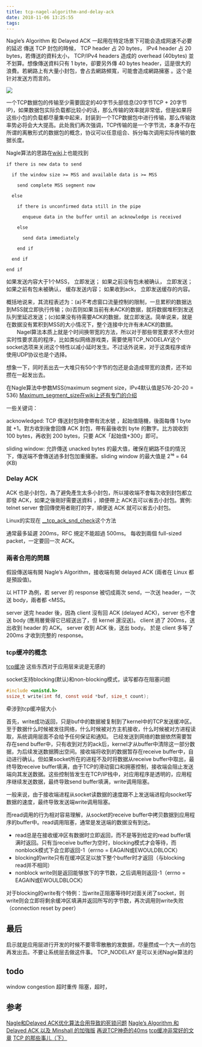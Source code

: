 ```yaml
---
title: tcp-nagel-algorithm-and-delay-ack
date: 2018-11-06 13:25:55
tags:
---
```


Nagle’s Algorithm 和 Delayed ACK 一起用在特定场景下可能会造成网速不必要的延迟
傳送 TCP 封包的時候， TCP header 占 20 bytes， IPv4 header 占 20 bytes，若傳送的資料太小， TCP/IPv4 headers 造成的 overhead (40bytes) 並不划算。想像傳送資料只有 1 byte，卻要另外傳 40 bytes header，這是很大的浪費。若網路上有大量小封包，會占去網路頻寬，可能會造成網路擁塞 。这个是针对发送方而言的。

![](https://api1.foster66.xyz/static/imgs/nature-grass-wet-plants-high-resolution-wallpaper-573f2c6413708.jpg)
<!--more-->


一个TCP数据包的传输至少需要固定的40字节头部信息(20字节TCP + 20字节IP)，如果数据包实际负载都比较小的话，那么传输的效率就非常低，但是如果将这些小包的负载都尽量集中起来，封装到一个TCP数据包中进行传输，那么传输效率势必将会大大提高。此处我们再次强调，TCP传输的是一个字节流，本身不存在所谓的离散形式的数据包的概念，协议可以任意组合、拆分每次调用实际传输的数据长度。



Nagle算法的思路在[wiki](https://zh.wikipedia.org/wiki/%E7%B4%8D%E6%A0%BC%E7%AE%97%E6%B3%95)上也能找到
```
if there is new data to send

  if the window size >= MSS and available data is >= MSS

    send complete MSS segment now

  else

    if there is unconfirmed data still in the pipe

      enqueue data in the buffer until an acknowledge is received

    else

      send data immediately

    end if

  end if

end if
```
如果发送内容大于1个MSS， 立即发送；
如果之前没有包未被确认， 立即发送；
如果之前有包未被确认， 缓存发送内容；
如果收到ack， 立即发送缓存的内容。

概括地说来，其流程表述为：(a)不考虑窗口流量控制的限制，一旦累积的数据达到MSS就立即执行传输；(b)否则如果当前有未ACK的数据，就将数据堆积到发送队列里延迟发送；(c)如果没有待需要ACK的数据，就立即发送。简单说来，就是在数据没有累积到MSS的大小情况下，整个连接中允许有未ACK的数据。
　　Nagel算法本质上就是个时间换带宽的方法，所以对于那些带宽要求不大但对实时性要求高的程序，比如类似网络游戏类，需要使用TCP_NODELAY这个socket选项来关闭这个特性以减小延时发生。不过话外说来，对于这类程序或许使用UDP协议也是个选择。

想象一下，同时丢出去一大堆只有50个字节的包还是会造成带宽的浪费，还不如攒在一起发出去。


在Nagle算法中参数MSS(maximum segment size，IPv4默认值是576-20-20 = 536)
[Maximum_segment_size在wiki上还有专门的介绍](https://en.wikipedia.org/wiki/Maximum_segment_size)

一些关键词：

acknowledged: TCP 傳送封包時會帶有流水號 ，起始值隨機，後面每傳 1 byte 就 +1。對方收到後會回傳 ACK 封包，帶有最後收到 byte 的數字。比方說收到 100 bytes，再收到 200 bytes，只要 ACK「起始值+300」即可。

sliding window: 允許傳送 unacked bytes 的最大值，確保在網路不佳的情況下，傳送端不會傳送過多封包加重擁塞。sliding window 的最大值是 2¹⁶ = 64 (KB)



### Delay ACK
ACK 也是小封包，為了避免產生太多小封包，所以接收端不會每次收到封包都立即發 ACK，如果之後剛好需要送資料 ，順便帶上 ACK去可以省去小封包。實例: telnet server 會回傳使用者剛打的字，順便送 ACK 就可以省去小封包。

Linux的实现在 [__tcp_ack_snd_check](https://github.com/torvalds/linux/blob/master/net/ipv4/tcp_input.c#L5066)这个方法

通常最多延遲 200ms，RFC 規定不能超過 500ms。
每收到兩個 full-sized packet，一定要回一次 ACK。

### 兩者合用的問題
假設傳送端有開 Nagle’s Algorithm，接收端有開 delayed ACK (兩者在 Linux 都是預設值)。

以 HTTP 為例，若 server 的 response 被切成兩次 send，一次送 header，一次送 body，兩者都 <MSS。

server 送完 header 後，因為 client 沒有回 ACK (delayed ACK)，server 也不會送 body (應用層覺得它已經送出了，但 kernel 還沒送)。
client 過了 200ms，送出收到 header 的 ACK。
server 收到 ACK 後，送出 body。
於是 client 多等了 200ms 才收到完整的 response。



### tcp缓冲的概念
[tcp缓冲](https://www.cnblogs.com/promise6522/archive/2012/03/03/2377935.html)
这些东西对于应用层来说是无感的

socket支持blocking(默认)和non-blocking模式，读写都存在阻塞问题
```c
#include <unistd.h>
ssize_t write(int fd, const void *buf, size_t count);
```
牵涉到tcp缓冲层大小

首先，write成功返回，只是buf中的数据被复制到了kernel中的TCP发送缓冲区。至于数据什么时候被发往网络，什么时候被对方主机接收，什么时候被对方进程读取，系统调用层面不会给予任何保证和通知。
已经发送到网络的数据依然需要暂存在send buffer中，只有收到对方的ack后，kernel才从buffer中清除这一部分数据，为后续发送数据腾出空间。接收端将收到的数据暂存在receive buffer中，自动进行确认。但如果socket所在的进程不及时将数据从receive buffer中取出，最终导致receive buffer填满，由于TCP的滑动窗口和拥塞控制，接收端会阻止发送端向其发送数据。这些控制皆发生在TCP/IP栈中，对应用程序是透明的，应用程序继续发送数据，最终导致send buffer填满，write调用阻塞。

一般来说，由于接收端进程从socket读数据的速度跟不上发送端进程向socket写数据的速度，最终导致发送端write调用阻塞。

而read调用的行为相对容易理解，从socket的receive buffer中拷贝数据到应用程序的buffer中。read调用阻塞，通常是发送端的数据没有到达。

- read总是在接收缓冲区有数据时立即返回，而不是等到给定的read buffer填满时返回。只有当receive buffer为空时，blocking模式才会等待，而nonblock模式下会立即返回-1（errno = EAGAIN或EWOULDBLOCK）
- blocking的write只有在缓冲区足以放下整个buffer时才返回（与blocking read并不相同）
- nonblock write则是返回能够放下的字节数，之后调用则返回-1（errno = EAGAIN或EWOULDBLOCK）

 对于blocking的write有个特例：当write正阻塞等待时对面关闭了socket，则write则会立即将剩余缓冲区填满并返回所写的字节数，再次调用则write失败（connection reset by peer）


## 最后
启示就是应用层进行开发的时候不要零零散散的发数据，尽量攒成一个大一点的包再发出去。不要让系统层去做这件事。
TCP_NODELAY 是可以关闭Nagle算法的


## todo
window congestion
超时重传
阻塞，超时，



## 参考
[Nagle和Delayed ACK优化算法合用导致的死锁问题](http://taozj.net/201808/nagle-and-delayed-ack.html)
[Nagle’s Algorithm 和 Delayed ACK 以及 Minshall 的加強版](https://medium.com/fcamels-notes/nagles-algorithm-%E5%92%8C-delayed-ack-%E4%BB%A5%E5%8F%8A-minshall-%E7%9A%84%E5%8A%A0%E5%BC%B7%E7%89%88-8fadcb84d96f)
[再说TCP神奇的40ms](https://cloud.tencent.com/developer/article/1004431)
[tcp缓冲非常好的文章](https://www.cnblogs.com/promise6522/archive/2012/03/03/2377935.html)
[TCP 的那些事儿（下）](https://coolshell.cn/articles/11609.html)
